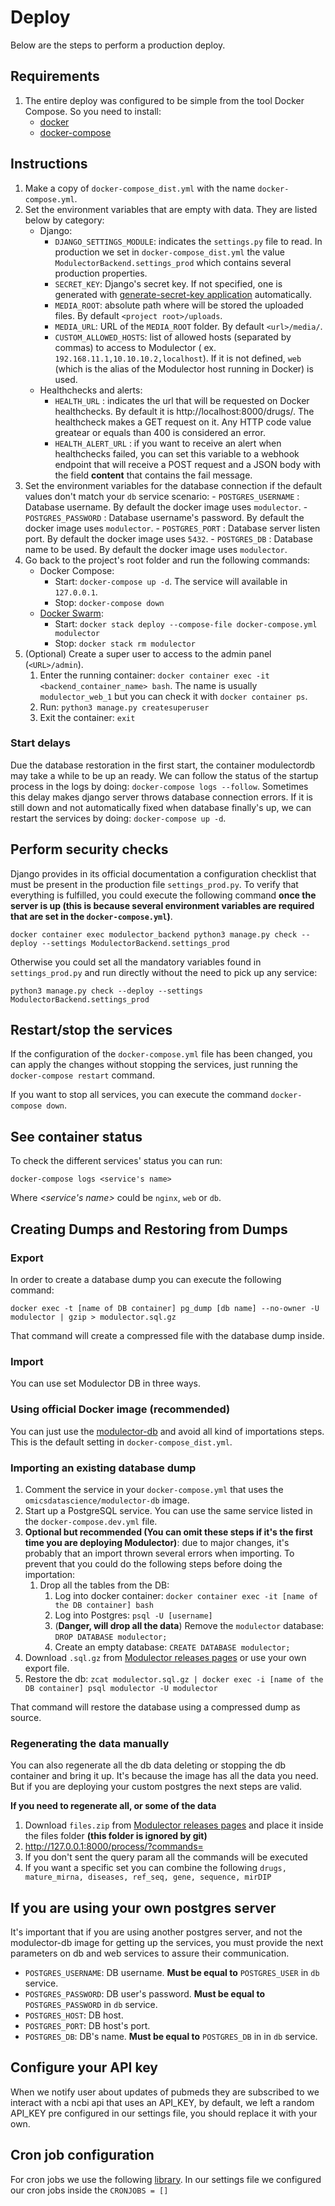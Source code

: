 # Deploy

Below are the steps to perform a production deploy.


## Requirements

1. The entire deploy was configured to be simple from the tool Docker Compose. So you need to install:
    - [docker](https://docs.docker.com/desktop/#download-and-install)
    - [docker-compose](https://docs.docker.com/compose/install/)


## Instructions

1. Make a copy of `docker-compose_dist.yml` with the name `docker-compose.yml`.
1. Set the environment variables that are empty with data. They are listed below by category:
    - Django:
        - `DJANGO_SETTINGS_MODULE`: indicates the `settings.py` file to read. In production we set in `docker-compose_dist.yml` the value `ModulectorBackend.settings_prod` which contains several production properties.
        - `SECRET_KEY`: Django's secret key. If not specified, one is generated with [generate-secret-key application](https://github.com/MickaelBergem/django-generate-secret-key) automatically.
        - `MEDIA_ROOT`: absolute path where will be stored the uploaded files. By default `<project root>/uploads`.
        - `MEDIA_URL`: URL of the `MEDIA_ROOT` folder. By default `<url>/media/`.
        - `CUSTOM_ALLOWED_HOSTS`: list of allowed hosts (separated by commas) to access to Modulector (
          ex. `192.168.11.1,10.10.10.2,localhost`). If it is not defined, `web` (which is the alias of the Modulector host running in Docker) is used.
    - Healthchecks and alerts:
        - `HEALTH_URL` : indicates the url that will be requested on Docker healthchecks. By default it is http://localhost:8000/drugs/. The healthcheck makes a GET request on it. Any HTTP code value greatear or equals than 400 is considered an error.
        - `HEALTH_ALERT_URL` : if you want to receive an alert when healthchecks failed, you can set this variable to a webhook endpoint that will receive a POST request and a JSON body with the field **content** that contains the fail message.
1. Set the environment variables for the database connection if the default values don't match your `db` service scenario:
        - `POSTGRES_USERNAME` : Database username. By default the docker image uses `modulector`.
        - `POSTGRES_PASSWORD` : Database username's password. By default the docker image uses `modulector`.
        - `POSTGRES_PORT` : Database server listen port. By default the docker image uses `5432`.
        - `POSTGRES_DB` : Database name to be used. By default the docker image uses `modulector`.
1. Go back to the project's root folder and run the following commands:
    - Docker Compose:
        - Start: `docker-compose up -d`. The service will available in `127.0.0.1`.
        - Stop: `docker-compose down`
    - [Docker Swarm](https://docs.docker.com/engine/swarm/):
        - Start: `docker stack deploy --compose-file docker-compose.yml modulector`
        - Stop: `docker stack rm modulector`
1. (Optional) Create a super user to access to the admin panel (`<URL>/admin`).
    1. Enter the running container: `docker container exec -it <backend_container_name> bash`. The name is usually `modulector_web_1` but you can check it with `docker container ps`.
    1. Run: `python3 manage.py createsuperuser`
    1. Exit the container: `exit`


### Start delays

Due the database restoration in the first start, the container modulectordb may take a while to be up an ready. We can follow the status of the startup process in the logs by doing: `docker-compose logs --follow`.
Sometimes this delay makes django server throws database connection errors. If it is still down and not automatically fixed when database finally's up, we can restart the services by doing: `docker-compose up -d`.


## Perform security checks

Django provides in its official documentation a configuration checklist that must be present in the production file `settings_prod.py`. To verify that everything is fulfilled, you could execute the following command **once the server is up (this is because several environment variables are required that are set in the `docker-compose.yml`)**.

```
docker container exec modulector_backend python3 manage.py check --deploy --settings ModulectorBackend.settings_prod
```

Otherwise you could set all the mandatory variables found in `settings_prod.py` and run directly without the need to pick up any service:

```
python3 manage.py check --deploy --settings ModulectorBackend.settings_prod
```


## Restart/stop the services

If the configuration of the `docker-compose.yml` file has been changed, you can apply the changes without stopping the services, just running the `docker-compose restart` command.

If you want to stop all services, you can execute the command `docker-compose down`.


## See container status

To check the different services' status you can run:

`docker-compose logs <service's name>`

Where  *\<service's name\>* could be `nginx`, `web` or `db`.


## Creating Dumps and Restoring from Dumps

### Export

In order to create a database dump you can execute the following command:

`docker exec -t [name of DB container] pg_dump [db name] --no-owner -U modulector | gzip > modulector.sql.gz`

That command will create a compressed file with the database dump inside.


### Import

You can use set Modulector DB in three ways.


### Using official Docker image (recommended)

You can just use the [modulector-db][modulector-db-docker] and avoid all kind of importations steps. This is the default setting in `docker-compose_dist.yml`.


### Importing an existing database dump

1. Comment the service in your `docker-compose.yml` that uses the `omicsdatascience/modulector-db` image.
1. Start up a PostgreSQL service. You can use the same service listed in the `docker-compose.dev.yml` file. 
1. **Optional but recommended (You can omit these steps if it's the first time you are deploying Modulector)**: due to major changes, it's probably that an import thrown several errors when importing. To prevent that you could do the following steps before doing the importation:
    1. Drop all the tables from the DB:
        1. Log into docker container: `docker container exec -it [name of the DB container] bash`
        1. Log into Postgres: `psql -U [username]`
        1. (**Danger, will drop all the data**) Remove the `modulector` database: `DROP DATABASE modulector;`
        1.  Create an empty database: `CREATE DATABASE modulector;`
1. Download `.sql.gz` from [Modulector releases pages](https://github.com/multiomics-datascience/modulector-backend/releases) or use your own export file.
1. Restore the db: `zcat modulector.sql.gz | docker exec -i [name of the DB container] psql modulector -U modulector`

That command will restore the database using a compressed dump as source.


### Regenerating the data manually

<!-- TODO: Mauri has to complete with all the steps to run the migrations --> 

You can also regenerate all the db data deleting or stopping the db container and bring it up. It's because the image has all the data you need. But if you are deploying your custom postgres the next steps are valid.

**If you need to regenerate all, or some of the data**

1. Download `files.zip` from [Modulector releases pages](https://github.com/multiomics-datascience/modulector-backend/releases) and place it inside the files folder **(this folder is ignored by git)**
2. http://127.0.0.1:8000/process/?commands=
3. If you don't sent the query param all the commands will be executed
4. If you want a specific set you can combine the following `drugs, mature_mirna, diseases, ref_seq, gene, sequence, mirDIP`


## If you are using your own postgres server

It's important that if you are using another postgres server, and not the modulector-db image for getting up the services, you must provide the next parameters on db and web services to assure their communication.

- `POSTGRES_USERNAME`: DB username. **Must be equal to** `POSTGRES_USER` in `db` service.
- `POSTGRES_PASSWORD`: DB user's password. **Must be equal to** `POSTGRES_PASSWORD` in `db` service.
- `POSTGRES_HOST`: DB host.
- `POSTGRES_PORT`: DB host's port.
- `POSTGRES_DB`: DB's name. **Must be equal to** `POSTGRES_DB` in in `db` service.


## Configure your API key

When we notify user about updates of pubmeds they are subscribed to we interact with a ncbi api that uses an API_KEY, by default, we left a random API_KEY pre configured in our settings file, you should replace it with your own.


## Cron job configuration
For cron jobs we use the following [library](https://github.com/kraiz/django-crontab). In our settings file we configured our cron jobs inside the `CRONJOBS = []`


[modulector-db-docker]: https://hub.docker.com/r/omicsdatascience/modulector-db
